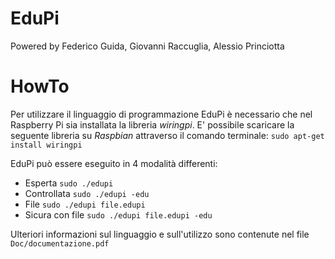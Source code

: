 # EduPi

Powered by Federico Guida, Giovanni Raccuglia, Alessio Princiotta

# HowTo
Per utilizzare il linguaggio di programmazione EduPi è necessario che nel Raspberry Pi sia installata la libreria *wiringpi*. E' possibile scaricare la seguente libreria su *Raspbian* attraverso il comando terminale:
```sudo apt-get install wiringpi```

EduPi può essere eseguito in 4 modalità differenti:
- Esperta ```sudo ./edupi```
- Controllata ```sudo ./edupi -edu```
- File ```sudo ./edupi file.edupi```
- Sicura con file ```sudo ./edupi file.edupi -edu```

Ulteriori informazioni sul linguaggio e sull'utilizzo sono contenute nel file ```Doc/documentazione.pdf```